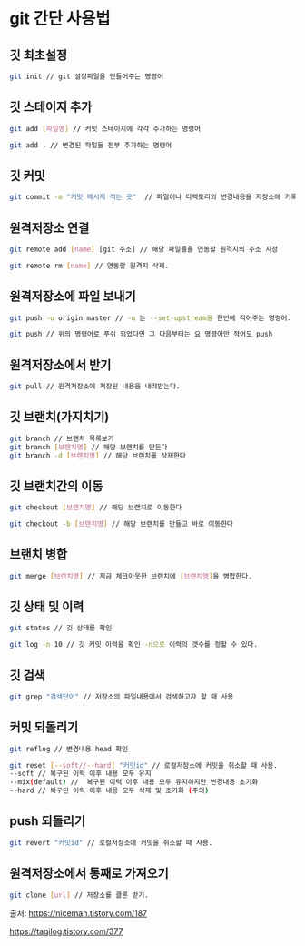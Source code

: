 # git 간단 사용법

## 깃 최초설정
```bash
git init // git 설정파일을 만들어주는 명령어
```

## 깃 스테이지 추가
```bash
git add [파일명] // 커밋 스테이지에 각각 추가하는 명령어

git add . // 변경된 파일들 전부 추가하는 명령어
```

## 깃 커밋
```bash
git commit -m "커밋 메시지 적는 곳"  // 파일이나 디렉토리의 변경내용을 저장소에 기록하는 것
```

## 원격저장소 연결
```bash
git remote add [name] [git 주소] // 해당 파일들을 연동할 원격지의 주소 지정

git remote rm [name] // 연동할 원격지 삭제.
```
 
 ## 원격저장소에 파일 보내기
```bash
git push -u origin master // -u 는 --set-upstream을 한번에 적어주는 명령어.

git push // 위의 명령어로 푸쉬 되었다면 그 다음부터는 요 명령어만 적어도 push 
```

## 원격저장소에서 받기
```bash
git pull // 원격저장소에 저장된 내용을 내려받는다.
```

## 깃 브랜치(가지치기)
```bash
git branch // 브랜치 목록보기
git branch [브랜치명] // 해당 브랜치를 만든다
git branch -d [브랜치명] // 해당 브랜치를 삭제한다
```

## 깃 브랜치간의 이동
```bash
git checkout [브랜치명] // 해당 브랜치로 이동한다

git checkout -b [브랜치명] // 해당 브랜치를 만들고 바로 이동한다
```

## 브랜치 병합
```bash
git merge [브랜치명] // 지금 체크아웃한 브랜치에 [브랜치명]을 병합한다.
```

## 깃 상태 및 이력
```bash
git status // 깃 상태를 확인

git log -n 10 // 깃 커밋 이력을 확인 -n으로 이력의 갯수를 정할 수 있다.
```

## 깃 검색
```bash
git grep "검색단어" // 저장소의 파일내용에서 검색하고자 할 때 사용
```

## 커밋 되돌리기
```bash
git reflog // 변경내용 head 확인

git reset [--soft//--hard] "커밋id" // 로컬저장소에 커밋을 취소할 때 사용.
--soft // 복구된 이력 이후 내용 모두 유지 
--mix(default) //  복구된 이력 이후 내용 모두 유지하지만 변경내용 초기화
--hard // 복구된 이력 이후 내용 모두 삭제 및 초기화 (주의) 
```

## push 되돌리기
```bash
git revert "커밋id" // 로컬저장소에 커밋을 취소할 때 사용.
```

## 원격저장소에서 통째로 가져오기
```bash
git clone [url] // 저장소를 클론 받기.
```

출처: https://niceman.tistory.com/187

https://tagilog.tistory.com/377
